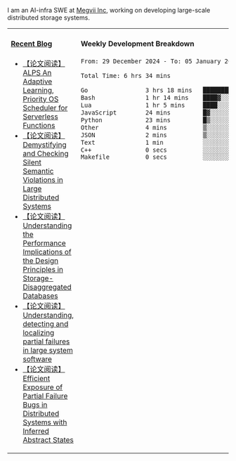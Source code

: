 I am an AI-infra SWE at [Megvii Inc](https://en.megvii.com/), working on developing large-scale distributed storage systems.

<table width="960px">
<tr>
<td valign="top" width="50%">

#### <a href="https://www.kongjun18.me" target="_blank">Recent Blog</a>

<!-- BLOG-POST-LIST:START -->
- [【论文阅读】ALPS An Adaptive Learning, Priority OS Scheduler for Serverless Functions](https://kongjun18.github.io/posts/alps-an-adaptive-learning-priority-os-scheduler-for-serverless-functions/)
- [【论文阅读】Demystifying and Checking Silent Semantic Violations in Large Distributed Systems](https://kongjun18.github.io/posts/demystifying-and-checking-silent-semantic-violations-in-large-distributed-systems/)
- [【论文阅读】Understanding the Performance Implications of the Design Principles in Storage-Disaggregated Databases](https://kongjun18.github.io/posts/understanding-the-performance-implications-of-the-design-principles-in-storage-disaggregated-databases/)
- [【论文阅读】Understanding, detecting and localizing partial failures in large system software](https://kongjun18.github.io/posts/understanding-detecting-and-localizing-partial-failures-in-large-system-software/)
- [【论文阅读】Efficient Exposure of Partial Failure Bugs in Distributed Systems with Inferred Abstract States](https://kongjun18.github.io/posts/efficient-exposure-of-partial-failure-bugs-in-distributed-systems-with-inferred-abstract-states/)
<!-- BLOG-POST-LIST:END -->

</td>
<td valign="top" width="50%">

#### Weekly Development Breakdown

<!--START_SECTION:waka-->

```txt
From: 29 December 2024 - To: 05 January 2025

Total Time: 6 hrs 34 mins

Go                3 hrs 18 mins   ████████████▓░░░░░░░░░░░░   50.23 %
Bash              1 hr 14 mins    ████▓░░░░░░░░░░░░░░░░░░░░   18.93 %
Lua               1 hr 5 mins     ████░░░░░░░░░░░░░░░░░░░░░   16.55 %
JavaScript        24 mins         █▓░░░░░░░░░░░░░░░░░░░░░░░   06.09 %
Python            23 mins         █▒░░░░░░░░░░░░░░░░░░░░░░░   05.92 %
Other             4 mins          ▒░░░░░░░░░░░░░░░░░░░░░░░░   01.10 %
JSON              2 mins          ▒░░░░░░░░░░░░░░░░░░░░░░░░   00.69 %
Text              1 min           ░░░░░░░░░░░░░░░░░░░░░░░░░   00.27 %
C++               0 secs          ░░░░░░░░░░░░░░░░░░░░░░░░░   00.19 %
Makefile          0 secs          ░░░░░░░░░░░░░░░░░░░░░░░░░   00.01 %
```

<!--END_SECTION:waka-->
</td>
</tr>

</table>
